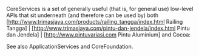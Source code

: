CoreServices is a set of generally useful (that is, for general use) low-level APIs that sit underneath (and therefore can be used by) both [http://www.trimasjaya.com/products/railing_tangga/index.html Railing Tangga] | [http://www.trimasjaya.com/pintu-dan-jendela/index.html Pintu dan Jendela] | [http://www.pintuvariasi.com Pintu Aluminium] and Cocoa:

See also ApplicationServices and CoreFoundation.
